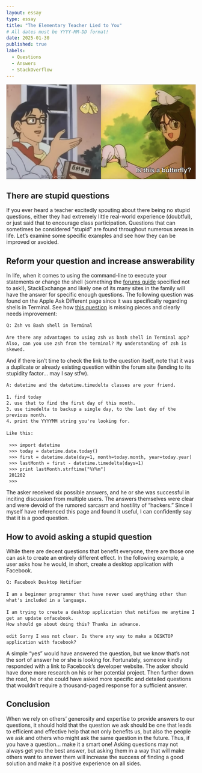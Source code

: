```yaml
---
layout: essay
type: essay
title: "The Elementary Teacher Lied to You"
# All dates must be YYYY-MM-DD format!
date: 2025-01-30
published: true
labels:
  - Questions
  - Answers
  - StackOverflow
---
```


<img width="600px" class="rounded float-start pe-4" src="../img/pigeon.png">  

## There are stupid questions

If you ever heard a teacher excitedly spouting about there being no stupid questions, either they had extremely little real-world experience (doubtful), or just said that to encourage class participation. Questions that can sometimes be considered "stupid" are found throughout numerous areas in life. Let’s examine some specific examples and see how they can be improved or avoided.

## Reform your question and increase answerability

In life, when it comes to using the command-line to execute your statements or change the shell (something the [forums guide](http://www.catb.org/esr/faqs/smart-questions.html#idm568) specified not to ask!), StackExchange and likely one of its many sites in the family will have the answer for specific enough questions. The following question was found on the Apple Ask Different page since it was specifically regarding shells in Terminal. See how [this question](https://apple.stackexchange.com/questions/334542/zsh-vs-bash-shell-in-terminal) is missing pieces and clearly needs improvement:

```
Q: Zsh vs Bash shell in Terminal  

Are there any advantages to using zsh vs bash shell in Terminal app? Also, can you use zsh from the terminal? My understanding of zsh is skewed.
```

And if there isn’t time to check the link to the question itself, note that it was a duplicate or already existing question within the forum site (lending to its stupidity factor… may I say stfw).

```
A: datetime and the datetime.timedelta classes are your friend.

1. find today
2. use that to find the first day of this month.
3. use timedelta to backup a single day, to the last day of the previous month.
4. print the YYYYMM string you're looking for.

Like this:

 >>> import datetime
 >>> today = datetime.date.today()
 >>> first = datetime.date(day=1, month=today.month, year=today.year)
 >>> lastMonth = first - datetime.timedelta(days=1)
 >>> print lastMonth.strftime("%Y%m")
 201202
 >>>

```
 
The asker received six possible answers, and he or she was successful in inciting discussion from multiple users. The answers themselves were clear and were devoid of the rumored sarcasm and hostility of “hackers.” Since I myself have referenced this page and found it useful, I can confidently say that it is a good question.

## How to avoid asking a stupid question

While there are decent questions that benefit everyone, there are those one can ask to create an entirely different effect. In the following example, a user asks how he would, in short, create a desktop application with Facebook.

```
Q: Facebook Desktop Notifier

I am a beginner programmer that have never used anything other than what's included in a language.

I am trying to create a desktop application that notifies me anytime I get an update onfacebook. 
How should go about doing this? Thanks in advance.

edit Sorry I was not clear. Is there any way to make a DESKTOP application with facebook?
```

A simple “yes” would have answered the question, but we know that’s not the sort of answer he or she is looking for. Fortunately, someone kindly responded with a link to Facebook’s developer website. The asker should have done more research on his or her potential project. Then further down the road, he or she could have asked more specific and detailed questions that wouldn’t require a thousand-paged response for a sufficient answer.

## Conclusion

When we rely on others’ generosity and expertise to provide answers to our questions, it should hold that the question we ask should be one that leads to efficient and effective help that not only benefits us, but also the people we ask and others who might ask the same question in the future. Thus, if you have a question… make it a smart one! Asking questions may not always get you the best answer, but asking them in a way that will make others want to answer them will increase the success of finding a good solution and make it a positive experience on all sides.
